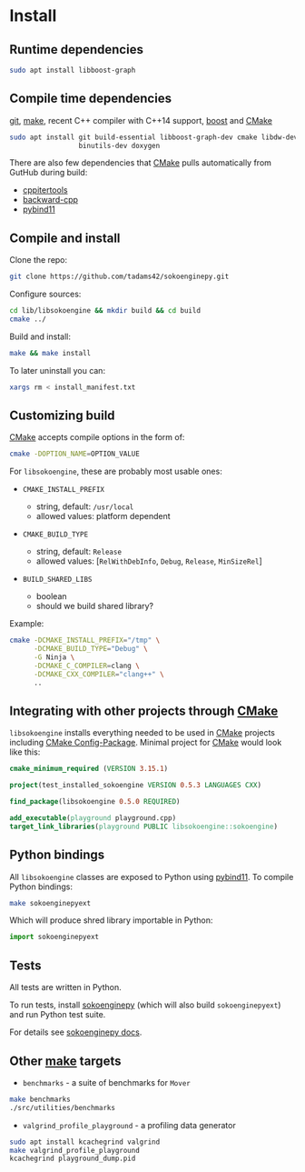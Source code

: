 # Install

## Runtime dependencies

~~~sh
sudo apt install libboost-graph
~~~

## Compile time dependencies

[git], [make], recent C++ compiler with C++14 support, [boost] and [CMake]

~~~sh
sudo apt install git build-essential libboost-graph-dev cmake libdw-dev \
                 binutils-dev doxygen
~~~

There are also few dependencies that [CMake] pulls automatically from GutHub during build:

- [cppitertools]
- [backward-cpp]
- [pybind11]

## Compile and install

Clone the repo:

~~~sh
git clone https://github.com/tadams42/sokoenginepy.git
~~~

Configure sources:

~~~sh
cd lib/libsokoengine && mkdir build && cd build
cmake ../
~~~

Build and install:

~~~sh
make && make install
~~~

To later uninstall you can:

~~~sh
xargs rm < install_manifest.txt
~~~

## Customizing build

[CMake] accepts compile options in the form of:

~~~sh
cmake -DOPTION_NAME=OPTION_VALUE
~~~

For `libsokoengine`, these are probably most usable ones:

- `CMAKE_INSTALL_PREFIX`
  - string, default: `/usr/local`
  - allowed values: platform dependent

- `CMAKE_BUILD_TYPE`
  - string, default: `Release`
  - allowed values: [`RelWithDebInfo`, `Debug`, `Release`, `MinSizeRel`]

- `BUILD_SHARED_LIBS`
  - boolean
  - should we build shared library?

Example:

~~~sh
cmake -DCMAKE_INSTALL_PREFIX="/tmp" \
      -DCMAKE_BUILD_TYPE="Debug" \
      -G Ninja \
      -DCMAKE_C_COMPILER=clang \
      -DCMAKE_CXX_COMPILER="clang++" \
      ..
~~~

## Integrating with other projects through [CMake]

`libsokoengine` installs everything needed to be used in [CMake] projects including [CMake Config-Package]. Minimal project for [CMake] would look like this:

~~~cmake
cmake_minimum_required (VERSION 3.15.1)

project(test_installed_sokoengine VERSION 0.5.3 LANGUAGES CXX)

find_package(libsokoengine 0.5.0 REQUIRED)

add_executable(playground playground.cpp)
target_link_libraries(playground PUBLIC libsokoengine::sokoengine)
~~~

## Python bindings

All `libsokoengine` classes are exposed to Python using [pybind11]. To compile
Python bindings:

~~~sh
make sokoenginepyext
~~~

Which will produce shred library importable in Python:

~~~python
import sokoenginepyext
~~~

## Tests

All tests are written in Python.

To run tests, install [sokoenginepy] (which will also build `sokoenginepyext`)
and run Python test suite.

For details see [sokoenginepy docs].

## Other [make] targets

- `benchmarks` - a suite of benchmarks for `Mover`

~~~sh
make benchmarks
./src/utilities/benchmarks
~~~

- `valgrind_profile_playground` - a profiling data generator

~~~sh
sudo apt install kcachegrind valgrind
make valgrind_profile_playground
kcachegrind playground_dump.pid
~~~

[C++ symbols wrapup]:http://www.eyrie.org/~eagle/journal/2012-02/001.html
[git]:http://git-scm.com/
[gcc]:http://gcc.gnu.org/
[clang]:http://clang.llvm.org/
[CMake]:http://www.cmake.org
[boost]:http://www.boost.org/
[make]:http://www.gnu.org/software/make/
[Doxygen]:http://www.doxygen.org/
[Graphviz]:http://www.graphviz.org
[CMake Config-Package]:https://cmake.org/cmake/help/latest/manual/cmake-packages.7.html#using-packages
[pybind11]:http://pybind11.readthedocs.io/en/stable/index.html
[cppitertools]:https://github.com/ryanhaining/cppitertools
[backward-cpp]:https://github.com/bombela/backward-cpp
[sokoenginepy]:https://github.com/tadams42/sokoenginepy
[sokoenginepy docs]:http://sokoenginepy.readthedocs.io/en/latest/
